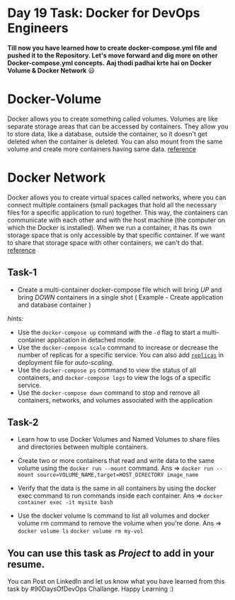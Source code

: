 # Day 19 Task: Docker for DevOps Engineers

**Till now you have learned how to create docker-compose.yml file and pushed it to the Repository. Let's move forward and dig more on other Docker-compose.yml concepts.**
**Aaj thodi padhai krte hai on Docker Volume & Docker Network** 😃

# Docker-Volume
Docker allows you to create something called volumes. Volumes are like separate storage areas that can be accessed by containers. They allow you to store data, like a database, outside the container, so it doesn't get deleted when the container is deleted.
You can also mount from the same volume and create more containers having same data.
[reference](https://docs.docker.com/storage/volumes/)

# Docker Network
Docker allows you to create virtual spaces called networks, where you can connect multiple containers (small packages that hold all the necessary files for a specific application to run) together. This way, the containers can communicate with each other and with the host machine (the computer on which the Docker is installed).
When we run a container, it has its own storage space that is only accessible by that specific container. If we want to share that storage space with other containers, we can't do that. [reference](https://docs.docker.com/network/)


## Task-1
- Create a multi-container docker-compose file which will bring *UP* and bring *DOWN* containers in a single shot ( Example - Create application and database container )

*hints:*
- Use the `docker-compose up` command with the `-d` flag to start a multi-container application in detached mode.
- Use the `docker-compose scale` command to increase or decrease the number of replicas for a specific service. You can also add [`replicas`](https://stackoverflow.com/questions/63408708/how-to-scale-from-within-docker-compose-file) in deployment file for *auto-scaling*.
- Use the `docker-compose ps` command to view the status of all containers, and `docker-compose logs` to view the logs of a specific service.
- Use the `docker-compose down` command to stop and remove all containers, networks, and volumes associated with the application

## Task-2
- Learn how to use Docker Volumes and Named Volumes to share files and directories between multiple containers.

- Create two or more containers that read and write data to the same volume using the `docker run --mount` command.
Ans => `docker run --mount source=VOLUME_NAME,target=HOST_DIRECTORY image_name`

- Verify that the data is the same in all containers by using the docker exec command to run commands inside each container.
Ans => `docker container exec -it mysite bash`

- Use the docker volume ls command to list all volumes and docker volume rm command to remove the volume when you're done.
Ans =>  `docker volume ls`
        `docker volume rm my-vol`

## You can use this task as *Project* to add in your resume.

You can Post on LinkedIn and let us know what you have learned from this task by #90DaysOfDevOps Challange. Happy Learning :)
